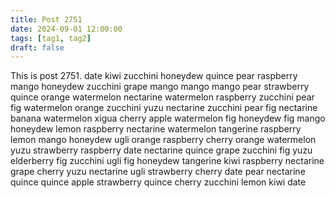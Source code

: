```yaml
---
title: Post 2751
date: 2024-09-01 12:00:00
tags: [tag1, tag2]
draft: false
---
```

This is post 2751.
date
kiwi
zucchini
honeydew
quince
pear
raspberry
mango
honeydew
zucchini
grape
mango
mango
mango
pear
strawberry
quince
orange
watermelon
nectarine
watermelon
raspberry
zucchini
pear
fig
watermelon
orange
zucchini
yuzu
nectarine
zucchini
pear
fig
nectarine
banana
watermelon
xigua
cherry
apple
watermelon
fig
honeydew
fig
mango
honeydew
lemon
raspberry
nectarine
watermelon
tangerine
raspberry
lemon
mango
honeydew
ugli
orange
raspberry
cherry
orange
watermelon
yuzu
strawberry
raspberry
date
nectarine
quince
grape
zucchini
fig
yuzu
elderberry
fig
zucchini
ugli
fig
honeydew
tangerine
kiwi
raspberry
nectarine
grape
cherry
yuzu
nectarine
ugli
strawberry
cherry
date
pear
nectarine
quince
quince
apple
strawberry
quince
cherry
zucchini
lemon
kiwi
date
